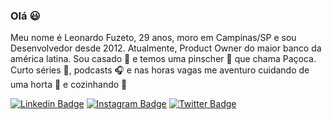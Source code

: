 ### Olá 😃

Meu nome é Leonardo Fuzeto, 29 anos, moro em Campinas/SP e sou Desenvolvedor desde 2012. Atualmente, Product Owner do maior banco da américa latina.
Sou casado 👫 e temos uma pinscher 🐾 que chama Paçoca.
Curto séries 🎥, podcasts 🎧 e nas horas vagas me aventuro cuidando de uma horta 🌱 e cozinhando :fried_egg:

[![Linkedin Badge](https://img.shields.io/badge/-LinkedIn-blue?style=flat-square&logo=Linkedin&logoColor=white&link=https://www.linkedin.com/in/leonardo-fuzeto-b4837b33/)](https://www.linkedin.com/in/leonardo-fuzeto-b4837b33/)
[![Instagram Badge](https://img.shields.io/badge/-Instagram-DD2A7B?style=flat-square&labelColor=DD2A7B&logo=instagram&logoColor=white&link=https://instagram.com/leofuzeto)](https://instagram.com/leofuzeto)
[![Twitter Badge](https://img.shields.io/badge/-Twitter-1ca0f1?style=flat-square&labelColor=1ca0f1&logo=twitter&logoColor=white&link=https://twitter.com/leofuzeto)](https://twitter.com/leofuzeto)

<!--
**fuzeto/aboutme** is a ✨ _special_ ✨ repository because its `README.md` (this file) appears on your GitHub profile.

Here are some ideas to get you started:

- 🔭 I’m currently working on ...
- 🌱 I’m currently learning ...
- 👯 I’m looking to collaborate on ...
- 🤔 I’m looking for help with ...
- 💬 Ask me about ...
- 📫 How to reach me: ...
- 😄 Pronouns: ...
- ⚡ Fun fact: ...
-->
